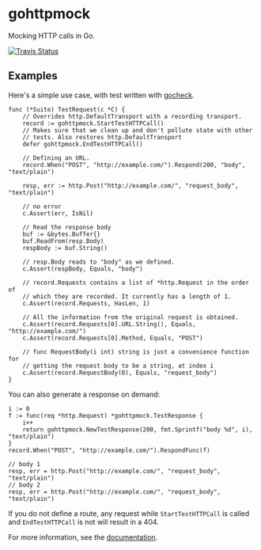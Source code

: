gohttpmock
==========

Mocking HTTP calls in Go. 

[![Travis Status](https://travis-ci.org/shuhaowu/gohttpmock.svg)][travis]

[travis]: https://travis-ci.org/shuhaowu/gohttpmock

Examples
--------

Here's a simple use case, with test written with [gocheck][gc].

[gc]: http://labix.org/gocheck

    func (*Suite) TestRequest(c *C) {
        // Overrides http.DefaultTransport with a recording transport.
        record := gohttpmock.StartTestHTTPCall()
        // Makes sure that we clean up and don't pollute state with other
        // tests. Also restores http.DefaultTransport
        defer gohttpmock.EndTestHTTPCall()

        // Defining an URL.
        record.When("POST", "http://example.com/").Respond(200, "body", "text/plain")

        resp, err := http.Post("http://example.com/", "request_body", "text/plain")

        // no error
        c.Assert(err, IsNil)

        // Read the response body
        buf := &bytes.Buffer{}
        buf.ReadFrom(resp.Body)
        respBody := buf.String()

        // resp.Body reads to "body" as we defined.
        c.Assert(respBody, Equals, "body")

        // record.Requests contains a list of *http.Request in the order of
        // which they are recorded. It currently has a length of 1.
        c.Assert(record.Requests, HasLen, 1)

        // All the information from the original request is obtained.
        c.Assert(record.Requests[0].URL.String(), Equals, "http://example.com/")
        c.Assert(record.Requests[0].Method, Equals, "POST")

        // func RequestBody(i int) string is just a convenience function for 
        // getting the request body to be a string, at index i
        c.Assert(record.RequestBody(0), Equals, "request_body")
    }

You can also generate a response on demand:
    
    i := 0
    f := func(req *http.Request) *gohttpmock.TestResponse {
        i++
        return gohttpmock.NewTestResponse(200, fmt.Sprintf("body %d", i), "text/plain")
    }
    record.When("POST", "http://example.com/").RespondFunc(f)

    // body 1
    resp, err = http.Post("http://example.com/", "request_body", "text/plain")
    // body 2
    resp, err = http.Post("http://example.com/", "request_body", "text/plain")

If you do not define a route, any request while `StartTestHTTPCall` is called
and `EndTestHTTPCall` is not will result in a 404.

For more information, see the [documentation][doc].

[doc]: http://godoc.org/github.com/shuhaowu/gohttpmock